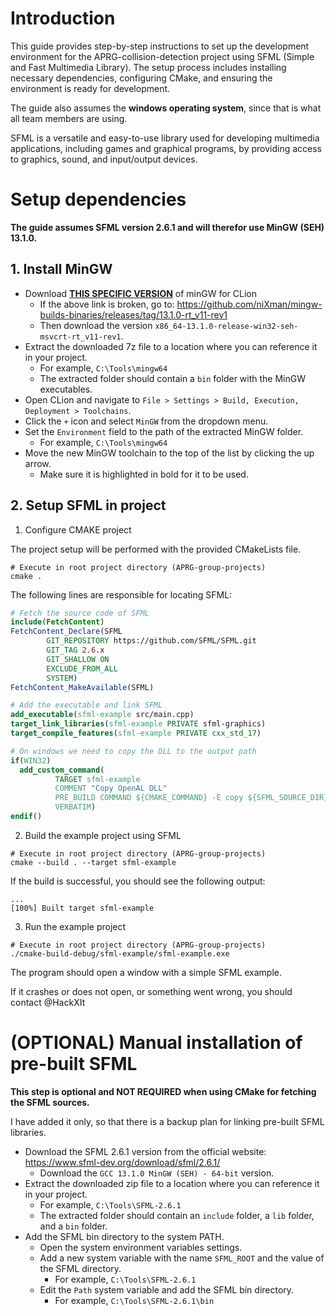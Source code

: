 ﻿# Introduction

This guide provides step-by-step instructions to set up the development environment for the APRG-collision-detection project using SFML (Simple and Fast Multimedia Library).
The setup process includes installing necessary dependencies, configuring CMake, and ensuring the environment is ready for development.

The guide also assumes the **windows operating system**, since that is what all team members are using.

SFML is a versatile and easy-to-use library used for developing multimedia applications, including games and graphical programs, by providing access to graphics, sound, and input/output devices.

# Setup dependencies

**The guide assumes SFML version 2.6.1 and will therefor use MinGW (SEH) 13.1.0.**

## 1. Install MinGW

- Download [**THIS SPECIFIC VERSION**](https://github.com/niXman/mingw-builds-binaries/releases/download/13.1.0-rt_v11-rev1/x86_64-13.1.0-release-win32-seh-msvcrt-rt_v11-rev1.7z) of minGW for CLion
  - If the above link is broken, go to: https://github.com/niXman/mingw-builds-binaries/releases/tag/13.1.0-rt_v11-rev1
  - Then download the version `x86_64-13.1.0-release-win32-seh-msvcrt-rt_v11-rev1`.
- Extract the downloaded 7z file to a location where you can reference it in your project.
  - For example, `C:\Tools\mingw64`
  - The extracted folder should contain a `bin` folder with the MinGW executables.
- Open CLion and navigate to `File > Settings > Build, Execution, Deployment > Toolchains`.
- Click the `+` icon and select `MinGW` from the dropdown menu.
- Set the `Environment` field to the path of the extracted MinGW folder.
  - For example, `C:\Tools\mingw64`
- Move the new MinGW toolchain to the top of the list by clicking the up arrow.
  - Make sure it is highlighted in bold for it to be used.

## 2. Setup SFML in project

1. Configure CMAKE project

The project setup will be performed with the provided CMakeLists file.

```shell
# Execute in root project directory (APRG-group-projects)
cmake .
```

The following lines are responsible for locating SFML:

```cmake
# Fetch the source code of SFML
include(FetchContent)
FetchContent_Declare(SFML
        GIT_REPOSITORY https://github.com/SFML/SFML.git
        GIT_TAG 2.6.x
        GIT_SHALLOW ON
        EXCLUDE_FROM_ALL
        SYSTEM)
FetchContent_MakeAvailable(SFML)

# Add the executable and link SFML
add_executable(sfml-example src/main.cpp)
target_link_libraries(sfml-example PRIVATE sfml-graphics)
target_compile_features(sfml-example PRIVATE cxx_std_17)

# On windows we need to copy the DLL to the output path
if(WIN32)
  add_custom_command(
          TARGET sfml-example
          COMMENT "Copy OpenAL DLL"
          PRE_BUILD COMMAND ${CMAKE_COMMAND} -E copy ${SFML_SOURCE_DIR}/extlibs/bin/$<IF:$<EQUAL:${CMAKE_SIZEOF_VOID_P},8>,x64,x86>/openal32.dll $<TARGET_FILE_DIR:sfml-example>
          VERBATIM)
endif()
```

2. Build the example project using SFML

```shell
# Execute in root project directory (APRG-group-projects)
cmake --build . --target sfml-example
```

If the build is successful, you should see the following output:

```shell
...
[100%] Built target sfml-example
```

3. Run the example project

```shell
# Execute in root project directory (APRG-group-projects)
./cmake-build-debug/sfml-example/sfml-example.exe
```

The program should open a window with a simple SFML example.

If it crashes or does not open, or something went wrong, you should contact @HackXIt

# (OPTIONAL) Manual installation of pre-built SFML

**This step is optional and NOT REQUIRED when using CMake for fetching the SFML sources.**

I have added it only, so that there is a backup plan for linking pre-built SFML libraries.

- Download the SFML 2.6.1 version from the official website: https://www.sfml-dev.org/download/sfml/2.6.1/
  - Download the `GCC 13.1.0 MinGW (SEH) - 64-bit` version.
- Extract the downloaded zip file to a location where you can reference it in your project.
  - For example, `C:\Tools\SFML-2.6.1`
  - The extracted folder should contain an `include` folder, a `lib` folder, and a `bin` folder.
- Add the SFML bin directory to the system PATH.
  - Open the system environment variables settings.
  - Add a new system variable with the name `SFML_ROOT` and the value of the SFML directory.
    - For example, `C:\Tools\SFML-2.6.1`
  - Edit the `Path` system variable and add the SFML bin directory.
    - For example, `C:\Tools\SFML-2.6.1\bin` 